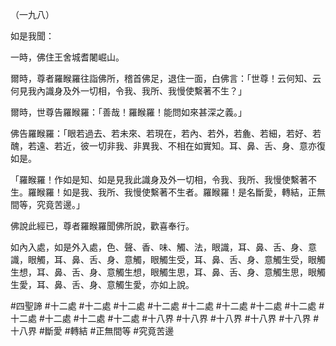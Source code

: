 （一九八）

如是我聞：

一時，佛住王舍城耆闍崛山。

爾時，尊者羅睺羅往詣佛所，稽首佛足，退住一面，白佛言：「世尊！云何知、云何見我內識身及外一切相，令我、我所、我慢使繫著不生？」

爾時，世尊告羅睺羅：「善哉！羅睺羅！能問如來甚深之義。」

佛告羅睺羅：「眼若過去、若未來、若現在，若內、若外，若麁、若細，若好、若醜，若遠、若近，彼一切非我、非異我、不相在如實知。耳、鼻、舌、身、意亦復如是。

「羅睺羅！作如是知、如是見我此識身及外一切相，令我、我所、我慢使繫著不生。羅睺羅！如是我、我所、我慢使繫著不生者。羅睺羅！是名斷愛，轉結，正無間等，究竟苦邊。」

佛說此經已，尊者羅睺羅聞佛所說，歡喜奉行。

如內入處，如是外入處，色、聲、香、味、觸、法，眼識，耳、鼻、舌、身、意識，眼觸，耳、鼻、舌、身、意觸，眼觸生受，耳、鼻、舌、身、意觸生受，眼觸生想，耳、鼻、舌、身、意觸生想，眼觸生思，耳、鼻、舌、身、意觸生思，眼觸生愛，耳、鼻、舌、身、意觸生愛，亦如上說。




#四聖諦
#十二處
#十二處
#十二處
#十二處
#十二處
#十二處
#十二處
#十二處
#十二處
#十二處
#十二處
#十二處
#十八界
#十八界
#十八界
#十八界
#十八界
#十八界
#斷愛
#轉結
#正無間等
#究竟苦邊
